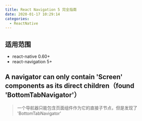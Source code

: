 ```yaml
---
title: React Navigation 5 完全指南
date: 2020-01-17 10:29:14
categories:
  - ReactNative
---
```


## 适用范围

- react-native 0.60+
- react-navigation 5+

## A navigator can only contain 'Screen' components as its direct children（found 'BottomTabNavigator'）

> 一个导航器只能包含页面组件作为它的直接子节点，但是发现了 'BottomTabNavigator'
